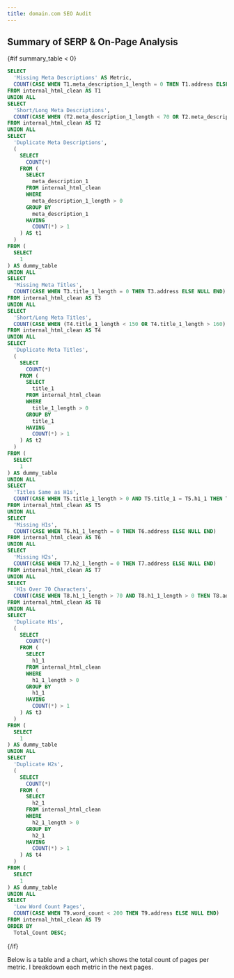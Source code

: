 ```yaml
---
title: domain.com SEO Audit
---
```


<!-- <div style="position: relative; width: 100%; height: 0; padding-bottom: 56.25%;">
  <iframe
    style="position: absolute; top: 0; left: 0; width: 100%; height: 100%;"
    src="https://www.youtube.com/embed/"
    title="YouTube video player"
    frameborder="0"
    allow="accelerometer; autoplay; clipboard-write; encrypted-media; gyroscope; picture-in-picture; web-share"
    allowfullscreen>
  </iframe>
</div> -->

## Summary of SERP & On-Page Analysis

{#if summary_table < 0}
```sql summary_table
SELECT
  'Missing Meta Descriptions' AS Metric,
  COUNT(CASE WHEN T1.meta_description_1_length = 0 THEN T1.address ELSE NULL END) AS Total_Count
FROM internal_html_clean AS T1
UNION ALL
SELECT
  'Short/Long Meta Descriptions',
  COUNT(CASE WHEN (T2.meta_description_1_length < 70 OR T2.meta_description_1_length > 155) AND T2.meta_description_1_length > 0 THEN T2.address ELSE NULL END)
FROM internal_html_clean AS T2
UNION ALL
SELECT
  'Duplicate Meta Descriptions',
  (
    SELECT
      COUNT(*)
    FROM (
      SELECT
        meta_description_1
      FROM internal_html_clean
      WHERE
        meta_description_1_length > 0
      GROUP BY
        meta_description_1
      HAVING
        COUNT(*) > 1
    ) AS t1
  )
FROM (
  SELECT
    1
) AS dummy_table
UNION ALL
SELECT
  'Missing Meta Titles',
  COUNT(CASE WHEN T3.title_1_length = 0 THEN T3.address ELSE NULL END)
FROM internal_html_clean AS T3
UNION ALL
SELECT
  'Short/Long Meta Titles',
  COUNT(CASE WHEN (T4.title_1_length < 150 OR T4.title_1_length > 160) AND T4.title_1_length > 0 THEN T4.address ELSE NULL END)
FROM internal_html_clean AS T4
UNION ALL
SELECT
  'Duplicate Meta Titles',
  (
    SELECT
      COUNT(*)
    FROM (
      SELECT
        title_1
      FROM internal_html_clean
      WHERE
        title_1_length > 0
      GROUP BY
        title_1
      HAVING
        COUNT(*) > 1
    ) AS t2
  )
FROM (
  SELECT
    1
) AS dummy_table
UNION ALL
SELECT
  'Titles Same as H1s',
  COUNT(CASE WHEN T5.title_1_length > 0 AND T5.title_1 = T5.h1_1 THEN T5.address ELSE NULL END)
FROM internal_html_clean AS T5
UNION ALL
SELECT
  'Missing H1s',
  COUNT(CASE WHEN T6.h1_1_length = 0 THEN T6.address ELSE NULL END)
FROM internal_html_clean AS T6
UNION ALL
SELECT
  'Missing H2s',
  COUNT(CASE WHEN T7.h2_1_length = 0 THEN T7.address ELSE NULL END)
FROM internal_html_clean AS T7
UNION ALL
SELECT
  'H1s Over 70 Characters',
  COUNT(CASE WHEN T8.h1_1_length > 70 AND T8.h1_1_length > 0 THEN T8.address ELSE NULL END)
FROM internal_html_clean AS T8
UNION ALL
SELECT
  'Duplicate H1s',
  (
    SELECT
      COUNT(*)
    FROM (
      SELECT
        h1_1
      FROM internal_html_clean
      WHERE
        h1_1_length > 0
      GROUP BY
        h1_1
      HAVING
        COUNT(*) > 1
    ) AS t3
  )
FROM (
  SELECT
    1
) AS dummy_table
UNION ALL
SELECT
  'Duplicate H2s',
  (
    SELECT
      COUNT(*)
    FROM (
      SELECT
        h2_1
      FROM internal_html_clean
      WHERE
        h2_1_length > 0
      GROUP BY
        h2_1
      HAVING
        COUNT(*) > 1
    ) AS t4
  )
FROM (
  SELECT
    1
) AS dummy_table
UNION ALL
SELECT
  'Low Word Count Pages',
  COUNT(CASE WHEN T9.word_count < 200 THEN T9.address ELSE NULL END)
FROM internal_html_clean AS T9
ORDER BY
  Total_Count DESC;
```
{/if}

Below is a table and a chart, which shows the total count of pages per metric. I breakdown each metric in the next pages.

<DataTable data={summary_table}>
    <Column id=Metric/>
    <Column id=Total_Count/>
</DataTable>

<BarChart
    data={summary_table}
    x=Metric
    y=Total_Count
    swapXY=true
/>
